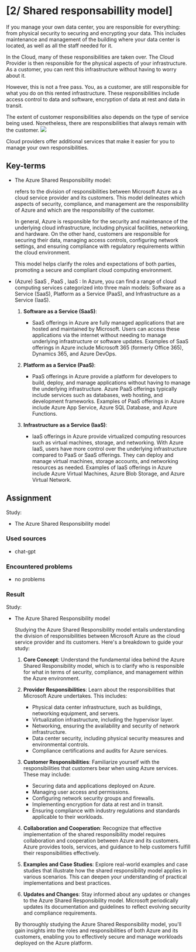 # [2/ Shared responsabillity model]

If you manage your own data center, you are responsible for everything: from physical security to securing and encrypting your data. This includes maintenance and management of the building where your data center is located, as well as all the staff needed for it.

In the Cloud, many of these responsibilities are taken over. The Cloud Provider is then responsible for the physical aspects of your infrastructure. As a customer, you can rent this infrastructure without having to worry about it.

However, this is not a free pass. You, as a customer, are still responsible for what you do on this rented infrastructure. These responsibilities include access control to data and software, encryption of data at rest and data in transit.

The extent of customer responsibilities also depends on the type of service being used. Nonetheless, there are responsibilities that always remain with the customer.
![](https://lwfiles.mycourse.app/642fed69f84f1f76d03f116a-public/ebook/773bbd0918f49fa489dc1d660fd50d77/image3.png)

Cloud providers offer additional services that make it easier for you to manage your own responsibilities.

## Key-terms

- The Azure Shared Responsibility model: 
  
  refers to the division of responsibilities between Microsoft Azure as a cloud service provider and its customers. This model delineates which aspects of security, compliance, and management are the responsibility of Azure and which are the responsibility of the customer.
  
  In general, Azure is responsible for the security and maintenance of the underlying cloud infrastructure, including physical facilities, networking, and hardware. On the other hand, customers are responsible for securing their data, managing access controls, configuring network settings, and ensuring compliance with regulatory requirements within the cloud environment.
  
  This model helps clarify the roles and expectations of both parties, promoting a secure and compliant cloud computing environment.

- (Azure) SaaS , PaaS , IaaS :
  In Azure, you can find a range of cloud computing services categorized into three main models: Software as a Service (SaaS), Platform as a Service (PaaS), and Infrastructure as a Service (IaaS).
  
  1. **Software as a Service (SaaS)**:
     
     - SaaS offerings in Azure are fully managed applications that are hosted and maintained by Microsoft. Users can access these applications via the internet without needing to manage underlying infrastructure or software updates. Examples of SaaS offerings in Azure include Microsoft 365 (formerly Office 365), Dynamics 365, and Azure DevOps.
  
  2. **Platform as a Service (PaaS)**:
     
     - PaaS offerings in Azure provide a platform for developers to build, deploy, and manage applications without having to manage the underlying infrastructure. Azure PaaS offerings typically include services such as databases, web hosting, and development frameworks. Examples of PaaS offerings in Azure include Azure App Service, Azure SQL Database, and Azure Functions.
  
  3. **Infrastructure as a Service (IaaS)**:
     
     - IaaS offerings in Azure provide virtualized computing resources such as virtual machines, storage, and networking. With Azure IaaS, users have more control over the underlying infrastructure compared to PaaS or SaaS offerings. They can deploy and manage virtual machines, storage accounts, and networking resources as needed. Examples of IaaS offerings in Azure include Azure Virtual Machines, Azure Blob Storage, and Azure Virtual Network.

## Assignment

Study:

- The Azure Shared Responsibility model

### Used sources

- chat-gpt

### Encountered problems

- no problems

### Result

Study:

- The Azure Shared Responsibility model
  
  Studying the Azure Shared Responsibility model entails understanding the division of responsibilities between Microsoft Azure as the cloud service provider and its customers. Here's a breakdown to guide your study:
  
  1. **Core Concept**: Understand the fundamental idea behind the Azure Shared Responsibility model, which is to clarify who is responsible for what in terms of security, compliance, and management within the Azure environment.
  
  2. **Provider Responsibilities**: Learn about the responsibilities that Microsoft Azure undertakes. This includes:
     
     - Physical data center infrastructure, such as buildings, networking equipment, and servers.
     - Virtualization infrastructure, including the hypervisor layer.
     - Networking, ensuring the availability and security of network infrastructure.
     - Data center security, including physical security measures and environmental controls.
     - Compliance certifications and audits for Azure services.
  
  3. **Customer Responsibilities**: Familiarize yourself with the responsibilities that customers bear when using Azure services. These may include:
     
     - Securing data and applications deployed on Azure.
     - Managing user access and permissions.
     - Configuring network security groups and firewalls.
     - Implementing encryption for data at rest and in transit.
     - Ensuring compliance with industry regulations and standards applicable to their workloads.
  
  4. **Collaboration and Cooperation**: Recognize that effective implementation of the shared responsibility model requires collaboration and cooperation between Azure and its customers. Azure provides tools, services, and guidance to help customers fulfill their responsibilities effectively.
  
  5. **Examples and Case Studies**: Explore real-world examples and case studies that illustrate how the shared responsibility model applies in various scenarios. This can deepen your understanding of practical implementations and best practices.
  
  6. **Updates and Changes**: Stay informed about any updates or changes to the Azure Shared Responsibility model. Microsoft periodically updates its documentation and guidelines to reflect evolving security and compliance requirements.
  
  By thoroughly studying the Azure Shared Responsibility model, you'll gain insights into the roles and responsibilities of both Azure and its customers, enabling you to effectively secure and manage workloads deployed on the Azure platform.